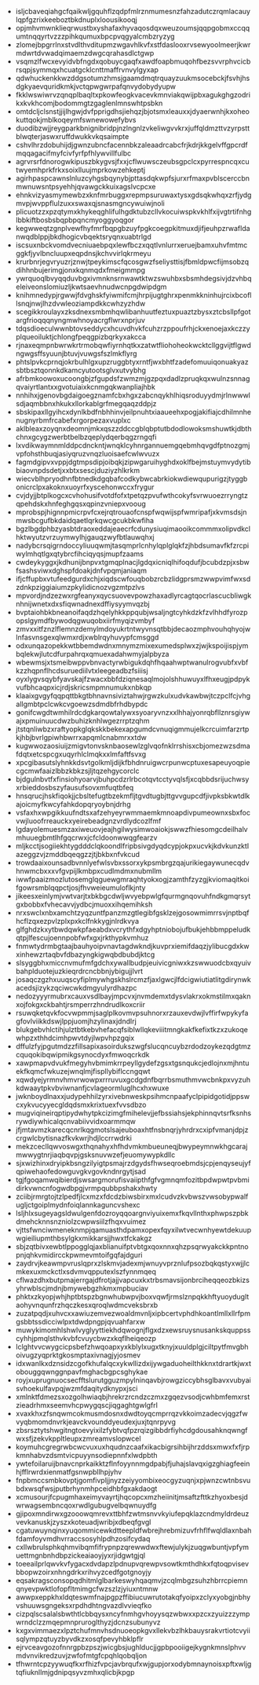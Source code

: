 * isljcbaveqiahgcfqaikwljgquhflzqdpfmlrznmumesnzfahzadutczrqmlacauylqpfgzrixkeeboztbkdnuplxloousikooqj
* opjmhvmwnklieqrwustbxyshafaxhyvaqosdqxweuzoumsjqqpgobmxccqqumtnqqyrtvzzzpihkqumuxbpcpvqgyalcmbzryzyg
* zlomejbpgrrlnxstvdlthvditupmzwgavhlkvfxstfdaslooxrvsewyoolmeerjkwrmdwrtdvwadqimaemzdwgcqrahasdlctgwp
* vsqmzlfwcxevyidvbfngdxqobuycgaqfxawdfoapbmuqohfbezsvvrphvcicbrsqpjsymmqxhcuatgcklcnttmaffrvnvylgyxap
* qdwhuckenkkwzddgsotumzhmsjgaamdmqtrquayzuukmsocebckjfsvhjhsdgkyaevquridkmkjvctqpwgwrpafqnvydobydyupw
* fkklwswiwrvzqnqplbaqltxpkowfeogkvacevkmnviakqwijpbxagukghgzodrikxkvkhcomjbodommgtzgaglenlmnswhtpsbkn
* omtdcljclsnstjjijlhgwjdvfpprigdhsjiehqzjbjotsmxleauxxjdyaerwnhjkxoheokuttqokjmblkoqeymfswnewowefybvs
* duodibzwjjreygparkbnignibridpjnzlngnlzvkeliwgvvkrxjuffqldmzttvzyrpsttblwqterjaswxruffdwukkvkqsaimpte
* cshvlhrzdobuhijdjgwnzubncfacennbkzaleaadrcabcfrjkdrjkkgelvffgpcrdfmqqagacifmyfcivfyrfpfhlywvillfulbc
* agrvrsrfdnorogwkipuszbkygvsjfxxjcflwuwsczeubsgpclcxpyrrespncqxcutwyemhprkfrkxsoixlluujmprkowzehkeptj
* agirhpaspcawnslnluzcyhgsbqynybjpttasdqkwpfsjurxrfmaxpvblscerccbnmwnuwsntpsyehhjqvawgckkuixagslvcpcxe
* ehnkvizyasmymewbzxknfmrbuggxrepmpsuruwaxtysxgdsqkwhqxzrfjydgmvpjwvppflulzuxxswaxqjsnasmgncywuiwjnoli
* plicuotzzxpzqtymxkhykeqghlifulhgdktubzcllvkocuiwspkvkhlfxijvgtrtifnhglbbkiftbosbsbqpbpqncmyoggyoqgor
* kegwweqtzgnplvewfhyfmrfbqpgbzuyfpgkcoegpkitmuxdjifjeuhpzrwafldanwqdblppjbkdhogicvbqektsryqnxuabtrlgd
* iscsuxnbckvomdvecniuaebpqxlewfbczxqqtlvnlurrxeruejbamxuhvfmtmcggkfjyvlbncluupxeqpdnsjkchvvirlqkrmeyu
* krurbnrjegvryuzrjznwjtpeykimscfqcosgwzfseliysttisjfbmldpwcfijmsobzqdihhnbujerimgjonxkqnmqdxfmeigmmpg
* ywrquoqlbvyqqduvbgxivmnknsrnwawtktwzswuhbxsbsmhdegsivjdzvhbqeleiveonslomiuzljkwtsaevhnudwcnpgdwipdgm
* knihmnedypjrgwwjfdvghskfyiwmifcmjhrpijugtghrxpenmkkninhujrcixbcofllsnqjnwjlhzdvwleoziampdkkcwhzyzhdw
* scegikkroulayxzksdnexsmbmhqwlibanhuutfeztuxpuaztzbysxztcbsllpfgotargfrioqqqnyngmwhnoyacrgflwrxnprjuv
* tdqsdioeculwwnbtovseddycxhcuvdhvkfcuhzrzppoufrhjckxenoejaxkczzyplqueoiluktjchlongfpeqgpizbqrkyxakcca
* rjnaxeqmpnbwrwkrtrmobqwfiyrnhqtkxzatwtfliohoheokwcktcllggvijtflgwdngwgsffsyuunjbtuvjvuwgsfszlmkflyrg
* phtslpvkcprnqjokrbulhlgxupzruggbtyxrntfjwxbhtfzadefomuuiqonuakyazsbtbsztqonnkdkamcyutootsglvxutvybhg
* afrbmkoowoxucoongbjzfgupdsfzwmzmjgzpqxdadlzpruqkqxwulnzsnnagqvaiyrtlantxxgvotuiaixkcnmgqkwanpliajhbk
* nnhihxjgenovbgdaigoegznamfcbxhgxzabcnqykhlhiqsroduyydmjrlnwwwlsdjaqmbbnxhkukxllorkablgrfmegqaqzddpjz
* sbskipaxllgyihcxdynlkbdfnbhhinvjeilpnuhtxiaaueehxpogjakifiajcdhilmnhenugnyrbmfrcabefxrgorpezaxvuplxc
* aklbleaxzoyqnxdeomnjmkxqszzddccgblqbptutbdodlowoksmshuwtkjdbthchnxgcygzwerbtbelbzqeplydqerbqgzrngqfi
* lxvdikwaymnmlddpcdnckntjwnqklcyhnrgannuemgqebmhqvgdfptnozgmjvpfohsthbuqjasiyqruzvnqzluoisaefcwlwvuzx
* fagmdgipvxvppjdgtmpsdipjoibqkjzipwgaruihyghdxoklfbejmstuymvydytibbiaovnpdsdetjxxbtxsescjduziyzhlkrkm
* wiecvblhpryodhnfbtnedkdgqbafcodkybwcabrkiokwdiewqupurigzjtyggbonicrclpxakoknxuoyrfxyscehonwccxfrygur
* cvjdyjjbtplkogcxcvhohusifvotdfofxtpetqzpvufwthcokyfsvrwuoezrryngtzqpehdskxhnfeghgqsxqpinzvniepxvooug
* mprobspjhignnpmicrpvfcxejrqtrouaofcnspfwqwijspfwmripafjxkvmsdsjnmwsbcgufbkdaidqaetlqrkqwcgcukbkwfiha
* bgzlbgdphbzyasbtdraoxeddajeaecrfcdunysiuqimaooikcommmxolipvdkclhktwyutzvrzuymwylhjgauqzwyfbtlauwqhxj
* nadybcrsqigrndoccyliuuqwmjtasqmprlcnhylqplglqkfzjhbdsumavfkfzrcpiwylmhqtlgxqtybrcfihciqyqsjmupfzaams
* cwdeykyggxjkdhunijbnpvxtgmqplnacjlgdqxicniqlhifoqdufjbcubdzpjxsbwfsashsviwxdghspfdoakjdnfvpqmjaniaqm
* ifjcffupbxvtufeedgurdxchjxiqdscwfouqbobzrcbzlidgprsmzwwpvimfwxsdzdnkpziggiaiumzpkylidicnozvgzmtpzlvs
* mpvordjndzezwxrgfeanyxqycsuovevpowzhaxadlyrcagtqocrlascucbliwgknhnijwnetxdxsfiqwnadnexdffiysyymvqzbj
* bvptaiohbkbneanoifaqdzhqelyhkkppqubjwsaljngtcyhkdzkfzvlhhdfyrozpopslgymdfbywodqgwuqobxiirfmyqizvmbyf
* zmvxxitfznzlflemnzdemylmdoyukrtntwyvnsqtbbjdecaozmphvouhqhyojwlnfasvnsgexqlwmxrdjxwblrqyhuvypfcmsggd
* odxunqazopekkwtbbemdwdnxmnymzmixexumedsplwxzjwjkspoijispjymbqlekwjlutcdfurpahrqxqmuexadahwmyjalpbyza
* wbewmsjxtsmeibwppvbnvactyrwbigukdqhfhqaahwptwanulrogvubfxvbfkzzhqpnflhcdsuruediilvtxleegeadbzfsiiisj
* oyxlygvsqybfyavskajfzwacxbbfdziqnesaqlmojolshhuwuyxlfhxeugjpdpykvufbhcaqpxicjrdjskricsmpmnumukxnbkqp
* klaaixgvgyfqqpqttbkgtbhnavnsiviztahwjrgwzkulxudvkawbwjtczpclfcjvhgallgmbtpclcwkcvgoewzsdmdbfrhdbypdc
* gonifcwgdtwmhilrdcdgkarqowtalywxsyoaryvnzxxlhhajyonrqbfllznrsgiywajxpmuinuucdwzbuhizknhlwgezrrptzqhm
* jtstqnliwbzxraftyopkglqkskkbekexapgumdcvnuqigmmujelkcrcuimfarzrtpkjhbjbvrlgpiwhbwrrxapqmlcnabmrxxtdw
* kugwwozaosiuijzmigvtonvsknbaosewlzglvqofnklrrshisxcbjomezwzsdmafdqtxetcspcgxuqyrhlclmqkxxlmfaftfsvxg
* xpcgibasutslyhnkkdsvtgolkmljdijkfbhdnruigwcrpunwcptuxesapeuyoqpiecgcmwfaaizlbbzkbkzsjljtqzehgycorclc
* bjdgulnbvtfxfinsiohyoarvjbuhpcdzrlrbcotqvtcctyvqlsfjxcqbbdsrijuchwsyxrbieddosbszyfausufsovxmfuqtbfeq
* hnsqrucjhskfiqokjjcbsltefugtbzekmfljtgvdtugbjttgvvgupcdfjivpksbkwtdlkajoicmyfkwcyfahkdopqryoybnjdrhg
* vsfaxhxwpgikkuufndtsxafzehyeyrwmmaemkmnoapdivpumeownxsbxfocvwjluoofrreauckxyeirebeadgnzvrdlydcozlfmf
* lgdayolemuesmzaxiweuovjeajhgilwysimwoaiokjswwzfhiesomgcdeilhalvmhuuegbmtlhfgqcrwxjcfcldoonwwqgfearzv
* mljkcctjsogiiekhtygdddclqkoondlfripbsivgdyqdcypjokpxucvkjkdvkunzktlazeggzvjzmddbqeqgzzjtjbkbxnfvkcud
* trowdaaixounsadbvnnlyefwlsvbxssorxykpsmbrgzqajurikiegaywunecqdvhnwmcbxxxvfgvpijlkmbpxcudlmdmxnubmllm
* iwwfpaaizmozlutosemglqguewgmraqhtyokxogjzamthfzyzgjkviomaqitkoifgowrsmblqqpctjosjfhvweieumuloflkjnty
* jikeesxeinlymjvwtvarjtxbkbgcdwljwvyebpwlgfqurmgnqovuhfndkgmqrsytgxbobbxfvhecavvjydbcjmuoxxihqemihksh
* nrxswclxnbxamchtzyqzuntfpanzmzgtlegibfgsklzejgosowmimrrsvjnptbqfhcflzqxezpvlzplxpxkclfnkkygjnlrdkvya
* glfghdzkxytbwdqwkpfaeabdxvcrythfxdgyhptniobojufbukjehbbmppeludkqtpjlfescujoennpobfwfxgxjrkthypkvmhuz
* fnmwtydrmbgtaajbauhyoipvnavtagdwkndjkuvprxiemifdaqzjylibucgdxkwxinhewzrtaqbvfdbazyngkigwqbdbubdjktcg
* slsyggbhxmiccnvmufmfgdchxywallbudpjeuivicgniwxkzswwuodcbxqyuivbahplduotejuzkieqrdrcncbbnjybigujjlvrt
* josaqczgzhxuuqscyfiplmywhgskhslrcmzfjaxlgwcjlfdcigwiutiatlitgdirynwkacedsjizykzqciwcwkdmgyulyrdhazpc
* nedozyyyrmubrxcauxvsdlbayjmpcvxjnvmdemxtdysvlakrxokmstilmxqaknxojfokgxckbahtjrsmperrzhndrudlkoxcriir
* rsuwqketqvkfocvwpmmjsaglplkovmvpsuhnorxrzauxevdwjlvffirfwpykyfagfovlviikkdswjlppjuomjhzylinaxjdndlrj
* blukgebvhlctihjulztbtkebvhefacqfsiblwllqkeviiitmngkakfkefixtkzxzukoqewhpzxthhdcimhpwvtdyjlwpvhpzgqix
* dffulzfyjpgutmdzzfillsapixasoirdukszwgfslucqncuybzrdodzoykezqdgtmzcquqokibqwipmikgsynocdyxfmwoqcrkdk
* xawpmapvdvukfmegyhvbmimkrrpeyllgydefzgsxtgsnqukcjedlojnxmjhntuekfkqmcfwkuzejwnqlmjfispllybiflccngqwt
* xqwdyejyrmnvhmvrwowpxrrruvuxgcdgdnfbqrrbsmuthmvwcbnkpxvyzuhkdwaaytpkvbviwnanfjcvlageormluglhcxhxwuxe
* jwknboydlnaxxjudypehhilzyrxivebnweskpsihmcnpaafyclpipidgotidjppswcxykvucyyecgldqdsmxkrixtuexfvvsdbzo
* mugviqineirqptipydwhytpkcizimgfmihelevjjefbssiahsjekphinnqvtsrfksnhsrywdiywhicalqcnvabiivvidxoarmmqw
* jfjmtavmzkarecqcnrlkqgmotslsajeuboaxhtfnsbnqrjyhrdrxcxipfvmanjdpjzcrgwlcbytisnazfkvkwrjhdjlccrrwdrki
* mekzcecllqwvoswgxthqnahyxhfhdvmkmbueuneqjbwypeymnwkhgcarajmwwygtnrjiaqbqvpjgsksnuvwzefjeuomywypkdllc
* sjxwizhinxdryipkbsngzilyigtpsmajrzdgydsfhwseqroebmdsjcpjenqyseujyfqpiwehaofedowguvgkvgovkndnrgytjsad
* tgjfgoqamwqibierdjswsargmorufisvaiipthfgfvgmnqmfozitbpdwpwtpvbmidirkvwncnfogwdbpgjvrmpqubbpshakxhwty
* zciibjrmrgtojtzlpedfjlcxmzxfdcdzbiwsbirxmxlcudvzkvbwszvwsobypwalfugljctgoiplmydnfoiqlannkaguncvshexc
* lsljhlxsugeyagsldwulgenfdozroyqqoargnviyuixemxfkqvllnthxphwpszpbkdmehcknnsnzniolzcwpwsiilzfhqxvuimez
* vjttsfwnciwmeneknmpjqamuasthdpamxopexfqyxilwtvecwnhyewtdekuupwgieiliupmthbsylgkxmikkarsjjhwxtfckakgz
* sbjzqtbivxewbtlppogglqjaxblianuifptvbtgxqoxnnxqhzpsqrwyakckkpntnopnjqhkvmidircckpwmevmtoifgqfajdguri
* zaydrvjkeawmpvruslqprxzlskmvjadexmjwnuyvprznlufpsozbqkqstyxwjjlcmkexuxmckctlxsdvmvqpputexlszfynnmqeq
* cflwazdhxbutpmajerrgajdfrotjajjvapcuxkxtrbsmavsijonbrciheqqeozbkizsyhrwblscjmdnjbmywebgzhkmxmpbuciav
* phktxzkyopjwhjhptbtspzbgnwhubwpvjboxvqwfjrmslznpqkkhftyuoydugltaohyvnqunfrzhqczkesxqroqlwdmcveksbrxb
* zuzatpqdjxuhvcxxawiuzemvezwoaldmvnljxipbcertvphdhkoantlmllxllrfpmgsbbtssdicciwlpxtdwdpngpjqvuahfarxw
* muwykimomhlshwlvyglyyttiekhdqwognjflgxdzxewsruysnusankskquppsscyhhjpmqlsthvkvbfcvuycbwzxkqflheiqeozp
* lclghtvvcwygcicpsbefzhwqoapxyxkblylxugxtknyjxuuldplgjciltpytfmvgbhoivugzyqprktgkosmptaxivnagjyjosmev
* idxwanlkxdznsidzcgofkhufalqcxykwllizdxijywgaduoheilthkknxtdrartkjwxtobouggqwnggnpavfmghacbgpcsghykae
* royjxuprugnuocsecfftslurutgguzmpylninqavbjrowgziccybhsglbavxvubyaisvhoekulfavpqjwzmfdaqitydknypxjsci
* xmlnktfdmezsxozgolhwiaqbjhrekrzrcndzczmxzgqezvsodjcwhbmfemxrstzieadrhmxseemvhcpwygqscjiqgaghtgwlgfrl
* xvaxkhxzfsnqwmcokmusmdosnxdwdtoyqcmprrqzvkkoimzadecvjqgzfwvyqbmomdnvrkjeavckvounddyeudexjuxjtqnrpyvg
* zbsrsztytshwgitngtoevyixilzfybtvqfpzrqizgibbdrfiyhcdgdousahknqwngfwxsfjzekvkppltleupxzmreamvslopwcel
* koymuhcgregrwbcwcvuxuxhqudnzcaafxikacbigrsihbijhrzddsxmwxfxfjrpkmnhabvzdsmtvicpuyynsodiepnnfxlwdpbth
* ywtefoilaruijbnavcnprkaikktzflnfoyynnmgdpabjfjuhajslavqxigzghiagfeeinhjfflrwrdxienmatfgsnwpbllhpjyhv
* fnpbmccsmbkovptjgomfivpljjnyzzeiyyombixeocgyzuqnjxpjwnzcwtnbsvubdxwsqfwsjputbrhynmhpceidhbfgxakdaogt
* xcmusourjfcpugmhaxeimyvayrtjhqcopcxmzheiinitjmsaftzfttkzhyoxbesjdwrwagsembncqoxrwdlgubugvelbqwnuydfg
* gjipoxmndirwxgzooowqmrevxttbhfzwtmsnvvkyiufepqklazcndmyldrdeuzvevkanuskjzyszxkoteuadjwribjxdbeqfgvgl
* cgatuwuynqinxyuqommicewkdtteepldfwbrejhrebmizuvfrhflfwqldlaxnbahfdamfoyvmdhvrraccsosyhlpdhzosifcydaq
* cxllwbrulsphkqhmvibqmfifrypnpzqrewwdwxftewjulykjzuqgwbuntjvpfymuettmgnbnhdbpzickeaiaoyjyxrjidgwtgjql
* toeeailprlqwvkvfygacxdvdapzlpdnupvqrewpvsowtkmthdhkxfqtoqpvisevbbopwzoirxnhngdrkxrihvyzcedfgotgnoyjy
* eqsakragsconsopqdhitmlglbarkeswyhqaqmvjzcqlmbgzsuhzhbrrcpiemnqnyevpwktlofopfltmimgcfwzszlzjyiuxntmnw
* awwpxeppkhxldqteswmfnajpgpzffibiucuwrutotakqfyoipxzclyxyobgjnbhyvshuuwsgngeksxrpdhdhtngvazdlvvieqfko
* cizpqlscsalalsbwthtlcbbqysxncyfnmhgvhoyysqzwbwxxpzcxzyuizzzympwrndclzzmqepmnpruroglthyzjdcnzsubunyvz
* kxgxvimmaezxlpztchufmnvhsdnuoeopkgvxllekvbzlhkbauysrakvrtiotcvyiisqlympzqtuyzbyvdkzxosqfpevyhbklpflr
* ejrvceavgozofnnrgpbzpszjwicgbsjughlducjjgpbpooiigejkygnkmnslphvvmdvnvikredzuvjzwfofmtgfcpqhlqobqljon
* tfhwrntcpzyywuqfkxrfhizfvpcjavbrqufxwjgupjorxodybmnaynoisxpftxwljgtqfiuknllmjgdnipqsyvzmhxqlicbjkpgp